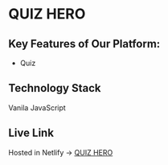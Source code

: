 
# QUIZ HERO


## Key Features of Our Platform:

-  Quiz 

## Technology Stack

Vanila JavaScript
## Live Link

Hosted in Netlify -> [QUIZ HERO](https://subtle-gumption-a31c7f.netlify.app)

